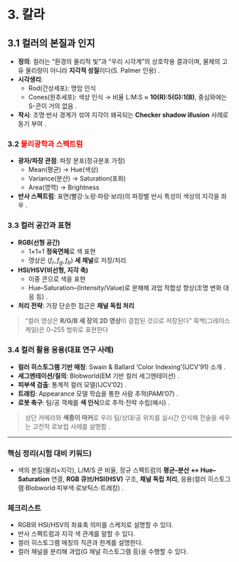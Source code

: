 # 3. 칼라

## 3.1 컬러의 본질과 인지

- **정의**: 컬러는 “환경의 물리적 빛”과 “우리 시각계”의 상호작용 결과이며, 물체의 고유 물리량이 아니라 **지각적 성질**이다(S. Palmer 인용) .
- **시각생리**:
	- Rod(간상세포): 명암 인식
	- Cones(원추세포): 색상 인식 → 비율 L:M:S ≈ **10(R):5(G):1(B)**, 중심와에는 S-콘이 거의 없음 .
- **착시**: 조명·반사 경계가 섞여 지각이 왜곡되는 **Checker shadow illusion** 사례로 동기 부여 .

### 3.2 <font color="#ff0000">물리광학과 스펙트럼</font>

- **광자/파장 관점**: 파장 분포(정규분포 가정)
	- Mean(평균) → Hue(색상)
	- Variance(분산) → Saturation(포화)
	- Area(영역) → Brightness
- **반사 스펙트럼**: 표면(빨강·노랑·파랑·보라)의 파장별 반사 특성이 색상의 지각을 좌우 .

### 3.3 컬러 공간과 표현

- **RGB(선형 공간)**
	- 1×1×1 **정육면체**로 색 표현
	- 영상은 ($f_r, f_g, f_b$) **세 채널**로 저장/처리
- **HSI/HSV(비선형, 지각 축)**
	- 이중 콘으로 색을 표현
	- Hue–Saturation–(Intensity/Value)로 분해해 과업 적합성 향상(조명 변화 대응 등) .
- **처리 전략**: 가장 단순한 접근은 **채널 독립 처리**

> “컬러 영상은 **R/G/B 세 장의 2D 영상**이 결합된 것으로 저장된다”
> 흑백(그레이스케일)은 0–255 범위로 표현한다

### 3.4 컬러 활용 응용(대표 연구 사례)

- **컬러 히스토그램 기반 매칭**: Swain & Ballard ‘Color Indexing’(IJCV’91) 소개 .
- **세그멘테이션/질의**: Blobworld(EM 기반 컬러 세그멘테이션) .
- **피부색 검출**: 통계적 컬러 모델(IJCV’02) .
- **트래킹**: Appearance 모델 학습을 통한 사람 추적(PAMI’07) .
- **로봇 축구**: 팀/공 객체를 **색 인식**으로 추적·전략 수립(예시) .

> 상단 카메라와 **색종이 마커**로 우리 팀/상대/공 위치를 실시간 인식해 전술을 세우는 고전적 로보컵 사례를 설명함 .

---

### 핵심 정리(시험 대비 키워드)

- 색의 본질(물리×지각), L/M/S 콘 비율, 정규 스펙트럼의 **평균–분산 ↔ Hue–Saturation** 연결, **RGB 큐브/HSI(HSV)** 구조, **채널 독립 처리**, 응용(컬러 히스토그램·Blobworld·피부색·로보틱스·트래킹) .

### 체크리스트

-  RGB와 HSI/HSV의 좌표축 의미를 스케치로 설명할 수 있다.
-  반사 스펙트럼과 지각 색 관계를 말할 수 있다.
-  컬러 히스토그램 매칭의 직관과 한계를 설명한다.
-  컬러 채널을 분리해 과업(G 채널 히스토그램 등)을 수행할 수 있다.